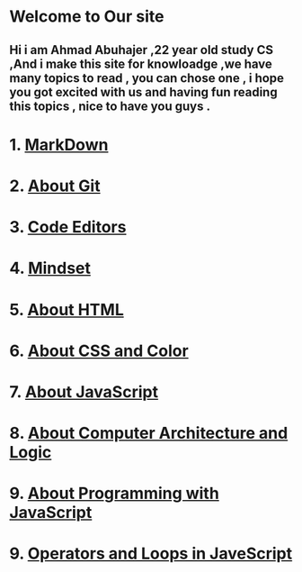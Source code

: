 # Welcome to Our site

## Hi i am Ahmad Abuhajer ,22 year old study CS ,And i make this site for knowloadge ,we have many topics to read , you can chose one , i hope you got excited with us and having fun reading this topics , nice to have you guys  .


# 1. [MarkDown](markdawn.md)
# 2.  [About Git](read3.md)
# 3. [Code Editors](read2.md)
# 4. [Mindset](README.md)
# 5. [About HTML](read4.md)
# 6. [About CSS and Color](read5.md)
# 7. [About JavaScript](read6a.md)
# 8. [About Computer Architecture and Logic](read6b.md)
# 9. [About Programming with JavaScript](read7.md)
# 9. [Operators and Loops in JaveScript](read8.md)
